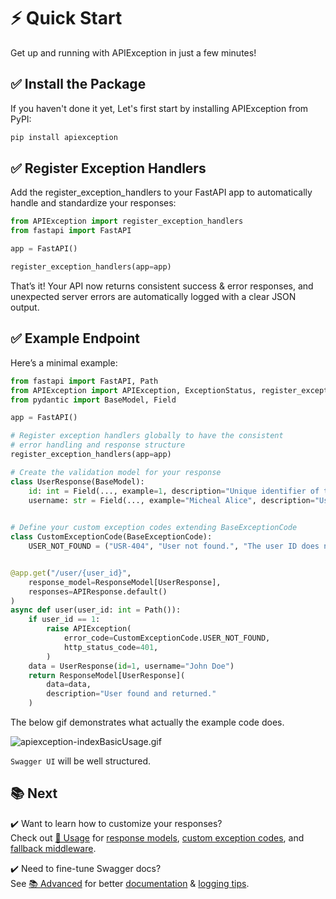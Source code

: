 # ⚡ Quick Start

Get up and running with APIException in just a few minutes!

## ✅ Install the Package

If you haven't done it yet, Let's first start by installing APIException from PyPI:
```bash
pip install apiexception
```

## ✅ Register Exception Handlers
Add the register_exception_handlers to your FastAPI app to automatically handle and standardize your responses:

```python
from APIException import register_exception_handlers
from fastapi import FastAPI

app = FastAPI()

register_exception_handlers(app=app)
```
That’s it!
Your API now returns consistent success & error responses, and unexpected server errors are automatically logged with a clear JSON output.

## ✅ Example Endpoint

Here’s a minimal example:
```python
from fastapi import FastAPI, Path
from APIException import APIException, ExceptionStatus, register_exception_handlers, ResponseModel, APIResponse, BaseExceptionCode
from pydantic import BaseModel, Field

app = FastAPI()

# Register exception handlers globally to have the consistent
# error handling and response structure
register_exception_handlers(app=app)

# Create the validation model for your response
class UserResponse(BaseModel):
    id: int = Field(..., example=1, description="Unique identifier of the user")
    username: str = Field(..., example="Micheal Alice", description="Username or full name of the user")

    
# Define your custom exception codes extending BaseExceptionCode
class CustomExceptionCode(BaseExceptionCode):
    USER_NOT_FOUND = ("USR-404", "User not found.", "The user ID does not exist.")


@app.get("/user/{user_id}",
    response_model=ResponseModel[UserResponse],
    responses=APIResponse.default()
)
async def user(user_id: int = Path()):
    if user_id == 1:
        raise APIException(
            error_code=CustomExceptionCode.USER_NOT_FOUND,
            http_status_code=401,
        )
    data = UserResponse(id=1, username="John Doe")
    return ResponseModel[UserResponse](
        data=data,
        description="User found and returned."
    )
```
The below gif demonstrates what actually the example code does.

![apiexception-indexBasicUsage.gif](../assets/apiexception-indexBasicUsage.gif)



`Swagger UI` will be well structured. 

## 📚 Next

✔️ Want to learn how to customize your responses?  
Check out
[🧩 Usage](../usage/response_model.md) for [response models](../usage/response_model.md), [custom exception codes](../usage/custom_codes.md), and [fallback middleware](../usage/fallback.md).

✔️ Need to fine-tune Swagger docs?  
See [📚 Advanced](../advanced/swagger.md) for better [documentation](../advanced/swagger.md) & [logging tips](../advanced/logging.md).